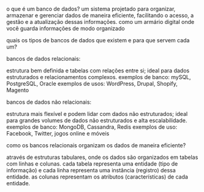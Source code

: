 o que é um banco de dados?
um sistema projetado para organizar, armazenar e gerenciar dados de maneira eficiente, facilitando o acesso, a gestão e a atualização dessas informações. como um armário digital onde você guarda informações de modo organizado

quais os tipos de bancos de dados que existem e para que servem cada um? ️

bancos de dados relacionais:

estrutura bem definida e tabelas com relações entre si;
ideal para dados estruturados e relacionamentos complexos.
exemplos de banco: mySQL, PostgreSQL, Oracle
exemplos de usos: WordPress, Drupal, Shopify, Magento

bancos de dados não relacionais:

estrutura mais flexível e podem lidar com dados não estruturados;
ideal para grandes volumes de dados não estruturados e alta escalabilidade.
exemplos de banco: MongoDB, Cassandra, Redis
exemplos de uso: Facebook, Twitter, jogos online e móveis

como os bancos relacionais organizam os dados de maneira eficiente?

através de estruturas tabulares, onde os dados são organizados em tabelas com linhas e colunas. cada tabela representa uma entidade (tipo de informação) e cada linha representa uma instância (registro) dessa entidade. as colunas representam os atributos (características) de cada entidade.




